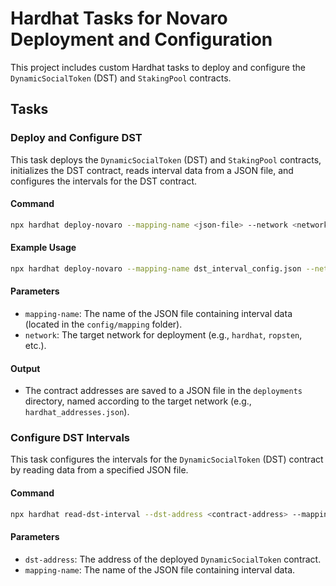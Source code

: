 # Hardhat Tasks for Novaro Deployment and Configuration

This project includes custom Hardhat tasks to deploy and configure the `DynamicSocialToken` (DST) and `StakingPool` contracts.

## Tasks

### Deploy and Configure DST

This task deploys the `DynamicSocialToken` (DST) and `StakingPool` contracts, initializes the DST contract, reads interval data from a JSON file, and configures the intervals for the DST contract.

#### Command

```bash
npx hardhat deploy-novaro --mapping-name <json-file> --network <network-name>
```

#### Example Usage

```bash
npx hardhat deploy-novaro --mapping-name dst_interval_config.json --network hardhat
```

#### Parameters

- `mapping-name`: The name of the JSON file containing interval data (located in the `config/mapping` folder).
- `network`: The target network for deployment (e.g., `hardhat`, `ropsten`, etc.).

#### Output

- The contract addresses are saved to a JSON file in the `deployments` directory, named according to the target network (e.g., `hardhat_addresses.json`).

### Configure DST Intervals

This task configures the intervals for the `DynamicSocialToken` (DST) contract by reading data from a specified JSON file.

#### Command

```bash
npx hardhat read-dst-interval --dst-address <contract-address> --mapping-name <json-file>
```

#### Parameters

- `dst-address`: The address of the deployed `DynamicSocialToken` contract.
- `mapping-name`: The name of the JSON file containing interval data.